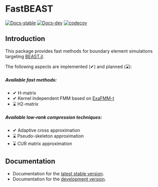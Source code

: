# FastBEAST
[![Docs-stable](https://img.shields.io/badge/docs-stable-blue.svg)](https://FastBEAST.github.io/FastBEAST.jl/stable/)
[![Docs-dev](https://img.shields.io/badge/docs-dev-blue.svg)](https://FastBEAST.github.io/FastBEAST.jl/dev/)
[![codecov](https://codecov.io/gh/FastBEAST/FastBEAST.jl/graph/badge.svg?token=RDRQTBWQS3)](https://codecov.io/gh/FastBEAST/FastBEAST.jl)

## Introduction
This package provides fast methods for boundary element simulations targeting [BEAST.jl](https://github.com/krcools/BEAST.jl). 

The following aspects are implemented (✔) and planned (⌛):

##### Available fast methods:
- ✔ H-matrix
- ✔ Kernel independent FMM based on [ExaFMM-t](https://github.com/exafmm/exafmm-t)
- ⌛ H2-matrix

##### Available low-rank compression techniques:
- ✔ Adaptive cross approximation 
- ⌛ Pseudo-skeleton approximation 
- ⌛ CUR matrix approximation 

## Documentation
- Documentation for the [latest stable version](https://sbadrian.github.io/FastBEAST.jl/stable/).
- Documentation for the [development version](https://sbadrian.github.io/FastBEAST.jl/dev/).

